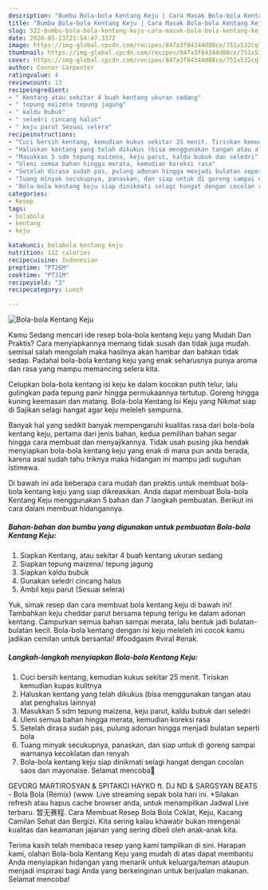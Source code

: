 ```yaml
---
description: "Bumbu Bola-bola Kentang Keju | Cara Masak Bola-bola Kentang Keju Yang Bikin Ngiler"
title: "Bumbu Bola-bola Kentang Keju | Cara Masak Bola-bola Kentang Keju Yang Bikin Ngiler"
slug: 522-bumbu-bola-bola-kentang-keju-cara-masak-bola-bola-kentang-keju-yang-bikin-ngiler
date: 2020-05-23T21:54:47.337Z
image: https://img-global.cpcdn.com/recipes/847a3f84344d88ce/751x532cq70/bola-bola-kentang-keju-foto-resep-utama.jpg
thumbnail: https://img-global.cpcdn.com/recipes/847a3f84344d88ce/751x532cq70/bola-bola-kentang-keju-foto-resep-utama.jpg
cover: https://img-global.cpcdn.com/recipes/847a3f84344d88ce/751x532cq70/bola-bola-kentang-keju-foto-resep-utama.jpg
author: Connor Carpenter
ratingvalue: 4
reviewcount: 13
recipeingredient:
- " Kentang atau sekitar 4 buah kentang ukuran sedang"
- " tepung maizena tepung jagung"
- " kaldu bubuk"
- " seledri cincang halus"
- " keju parut Sesuai selera"
recipeinstructions:
- "Cuci bersih kentang, kemudian kukus sekitar 25 menit. Tiriskan kemudian kupas kulitnya"
- "Haluskan kentang yang telah dikukus (bisa menggunakan tangan atau alat penghalus lainnya)"
- "Masukkan 5 sdm tepung maizena, keju parut, kaldu bubuk dan seledri"
- "Uleni semua bahan hingga merata, kemudian koreksi rasa"
- "Setelah dirasa sudah pas, pulung adonan hingga menjadi bulatan seperti bola"
- "Tuang minyak secukupnya, panaskan, dan siap untuk di goreng sampai warnanya kecoklatan dan renyah"
- "Bola-bola kentang keju siap dinikmati selagi hangat dengan cocolan saos dan mayonaise. Selamat mencoba🤗"
categories:
- Resep
tags:
- bolabola
- kentang
- keju

katakunci: bolabola kentang keju 
nutrition: 112 calories
recipecuisine: Indonesian
preptime: "PT26M"
cooktime: "PT31M"
recipeyield: "3"
recipecategory: Lunch

---
```



![Bola-bola Kentang Keju](https://img-global.cpcdn.com/recipes/847a3f84344d88ce/751x532cq70/bola-bola-kentang-keju-foto-resep-utama.jpg)

Kamu Sedang mencari ide resep bola-bola kentang keju yang Mudah Dan Praktis? Cara menyiapkannya memang tidak susah dan tidak juga mudah. semisal salah mengolah maka hasilnya akan hambar dan bahkan tidak sedap. Padahal bola-bola kentang keju yang enak seharusnya punya aroma dan rasa yang mampu memancing selera kita.

Celupkan bola-bola kentang isi keju ke dalam kocokan putih telur, lalu gulingkan pada tepung panir hingga permukaannya tertutup. Goreng hingga kuning keemasan dan matang. Bola-bola Kentang Isi Keju yang Nikmat siap di Sajikan selagi hangat agar keju meleleh sempurna.

Banyak hal yang sedikit banyak mempengaruhi kualitas rasa dari bola-bola kentang keju, pertama dari jenis bahan, kedua pemilihan bahan segar hingga cara membuat dan menyajikannya. Tidak usah pusing jika hendak menyiapkan bola-bola kentang keju yang enak di mana pun anda berada, karena asal sudah tahu triknya maka hidangan ini mampu jadi suguhan istimewa.


Di bawah ini ada beberapa cara mudah dan praktis untuk membuat bola-bola kentang keju yang siap dikreasikan. Anda dapat membuat Bola-bola Kentang Keju menggunakan 5 bahan dan 7 langkah pembuatan. Berikut ini cara dalam membuat hidangannya.

<!--inarticleads1-->

##### Bahan-bahan dan bumbu yang digunakan untuk pembuatan Bola-bola Kentang Keju:

1. Siapkan  Kentang, atau sekitar 4 buah kentang ukuran sedang
1. Siapkan  tepung maizena/ tepung jagung
1. Siapkan  kaldu bubuk
1. Gunakan  seledri cincang halus
1. Ambil  keju parut (Sesuai selera)


Yuk, simak resep dan cara membuat bola kentang keju di bawah ini! Tambahkan keju cheddar parut bersama tepung terigu ke dalam adonan kentang. Campurkan semua bahan sampai merata, lalu bentuk jadi bulatan-bulatan kecil. Bola-bola kentang dengan isi keju meleleh ini cocok kamu jadikan cemilan untuk bersantai! #foodgasm #viral #enak. 

<!--inarticleads2-->

##### Langkah-langkah menyiapkan Bola-bola Kentang Keju:

1. Cuci bersih kentang, kemudian kukus sekitar 25 menit. Tiriskan kemudian kupas kulitnya
1. Haluskan kentang yang telah dikukus (bisa menggunakan tangan atau alat penghalus lainnya)
1. Masukkan 5 sdm tepung maizena, keju parut, kaldu bubuk dan seledri
1. Uleni semua bahan hingga merata, kemudian koreksi rasa
1. Setelah dirasa sudah pas, pulung adonan hingga menjadi bulatan seperti bola
1. Tuang minyak secukupnya, panaskan, dan siap untuk di goreng sampai warnanya kecoklatan dan renyah
1. Bola-bola kentang keju siap dinikmati selagi hangat dengan cocolan saos dan mayonaise. Selamat mencoba🤗


GEVORG MARTIROSYAN &amp; SPITAKCI HAYKO ft. DJ ND &amp; SARGSYAN BEATS - Bola Bola (Remix) (www. Live streaming sepak bola hari ini. *Silakan refresh atau hapus cache browser anda, untuk menampilkan Jadwal Live terbaru. 暂无赛程. Cara Membuat Resep Bola Bola Coklat, Keju, Kacang Camilan Sehat dan Bergizi. Kita sering kalau khawatir bukan mengenai kualitas dan keamanan jajanan yang sering dibeli oleh anak-anak kita. 

Terima kasih telah membaca resep yang kami tampilkan di sini. Harapan kami, olahan Bola-bola Kentang Keju yang mudah di atas dapat membantu Anda menyiapkan hidangan yang menarik untuk keluarga/teman ataupun menjadi inspirasi bagi Anda yang berkeinginan untuk berjualan makanan. Selamat mencoba!
